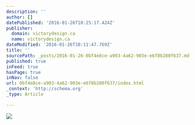 ```yaml
---
description: ''
author: []
datePublished: '2016-01-26T10:25:17.424Z'
publisher:
  domain: victorydesign.ca
  name: victorydesign.ca
dateModified: '2016-01-26T10:11:47.769Z'
title: ''
sourcePath: _posts/2016-01-26-0bf4e8ce-a903-4a62-903e-e6f8b280f637.md
published: true
inFeed: true
hasPage: true
inNav: false
url: 0bf4e8ce-a903-4a62-903e-e6f8b280f637/index.html
_context: 'http://schema.org'
_type: Article

---
```

![](http://victorydesign.ca/wp-content/uploads/2015/03/About-Us-BIG-Logo.png)